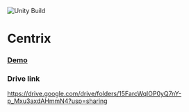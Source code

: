 ![Unity Build](https://github.com/AbtahiChowdhury/Centrix/workflows/Unity%20Build/badge.svg)
# Centrix
### [Demo](https://AbtahiChowdhury.github.io/Centrix/)

### Drive link
https://drive.google.com/drive/folders/15FarcWqlOP0yQ7nY-p_Mxu3axdAHmmN4?usp=sharing

